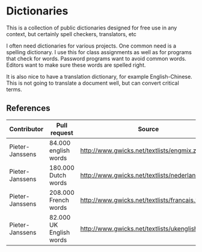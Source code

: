 # Dictionaries
This is a collection of public dictionaries designed for free use in any context, but certainly spell checkers, translators, etc

I often need dictionaries for various projects.
One common need is a spelling dictionary. I use this for class assignments as well as for programs that check for words.
Password programs want to avoid common words. Editors want to make sure these words are spelled right.

It is also nice to have a translation dictionary, for example English-Chinese. This is not going to translate a document
well, but can convert critical terms.

## References

Contributor  | Pull request  | Source
------------- | ------------- | -------------
Pieter-Janssens  | 84.000 english words  | http://www.gwicks.net/textlists/engmix.zip
Pieter-Janssens  | 180.000 Dutch words  | http://www.gwicks.net/textlists/nederlands3.zip
Pieter-Janssens  | 208.000 French words  | http://www.gwicks.net/textlists/francais.zip
Pieter-Janssens  | 82.000 UK English words  | http://www.gwicks.net/textlists/ukenglish.zip
